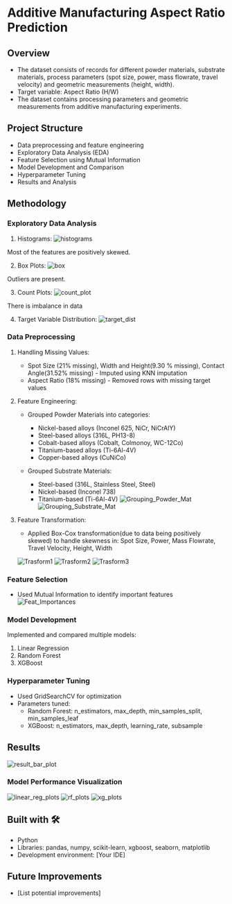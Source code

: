 # Additive Manufacturing Aspect Ratio Prediction

## Overview
- The dataset consists of records for different powder materials, substrate materials, process parameters (spot size, power, mass flowrate, travel velocity) and geometric measurements (height, width).
- Target variable: Aspect Ratio (H/W)
- The dataset contains processing parameters and geometric measurements from additive manufacturing experiments.

## Project Structure
- Data preprocessing and feature engineering
- Exploratory Data Analysis (EDA)
- Feature Selection using Mutual Information
- Model Development and Comparison
- Hyperparameter Tuning
- Results and Analysis

## Methodology

### Exploratory Data Analysis
1. Histograms:
![histograms](https://github.com/Pratik872/Aspect-Ratio-Prediction-for-DED/blob/main/images/histograms.png)

Most of the features are positively skewed.

2. Box Plots:
![box](https://github.com/Pratik872/Aspect-Ratio-Prediction-for-DED/blob/main/images/box_plots.png)

Outliers are present.

3. Count Plots:
![count_plot](https://github.com/Pratik872/Aspect-Ratio-Prediction-for-DED/blob/main/images/count_plots.png)

There is imbalance in data

4. Target Variable Distribution:
![target_dist](https://github.com/Pratik872/Aspect-Ratio-Prediction-for-DED/blob/main/images/arget_var_dist.png)

### Data Preprocessing
1. Handling Missing Values:
   - Spot Size (21% missing), Width and Height(9.30 % missing), Contact Angle(31.52% missing) - Imputed using KNN imputation
   - Aspect Ratio (18% missing) - Removed rows with missing target values
   
2. Feature Engineering:
   - Grouped Powder Materials into categories:
     * Nickel-based alloys (Inconel 625, NiCr, NiCrAlY)
     * Steel-based alloys (316L, PH13-8)
     * Cobalt-based alloys (Cobalt, Colmonoy, WC-12Co)
     * Titanium-based alloys (Ti-6Al-4V)
     * Copper-based alloys (CuNiCo)
   
   - Grouped Substrate Materials:
     * Steel-based (316L, Stainless Steel, Steel)
     * Nickel-based (Inconel 738)
     * Titanium-based (Ti-6Al-4V)
![Grouping_Powder_Mat](https://github.com/Pratik872/Aspect-Ratio-Prediction-for-DED/blob/main/images/powder_material_grp.png)
![Grouping_Substrate_Mat](https://github.com/Pratik872/Aspect-Ratio-Prediction-for-DED/blob/main/images/substrate_material_grp.png)

3. Feature Transformation:
   - Applied Box-Cox transformation(due to data being positively skewed) to handle skewness in: Spot Size, Power, Mass Flowrate, Travel Velocity, Height, Width

   ![Trasform1](https://github.com/Pratik872/Aspect-Ratio-Prediction-for-DED/blob/main/images/transform1.png)
   ![Trasform2](https://github.com/Pratik872/Aspect-Ratio-Prediction-for-DED/blob/main/images/transform2.png)
   ![Trasform3](https://github.com/Pratik872/Aspect-Ratio-Prediction-for-DED/blob/main/images/transform3.png)
    

### Feature Selection
- Used Mutual Information to identify important features
![Feat_Importances](https://github.com/Pratik872/Aspect-Ratio-Prediction-for-DED/blob/main/images/feature%20importances.png)

### Model Development
Implemented and compared multiple models:
1. Linear Regression
2. Random Forest
3. XGBoost

### Hyperparameter Tuning
- Used GridSearchCV for optimization
- Parameters tuned:
  * Random Forest: n_estimators, max_depth, min_samples_split, min_samples_leaf
  * XGBoost: n_estimators, max_depth, learning_rate, subsample

## Results
![result_bar_plot](https://github.com/Pratik872/Aspect-Ratio-Prediction-for-DED/blob/main/images/model%20comparison.png)

### Model Performance Visualization
![linear_reg_plots](https://github.com/Pratik872/Aspect-Ratio-Prediction-for-DED/blob/main/images/linear%20reg%20pred%20plots.png)
![rf_plots](https://github.com/Pratik872/Aspect-Ratio-Prediction-for-DED/blob/main/images/random%20forests%20pred%20plots.png)
![xg_plots](https://github.com/Pratik872/Aspect-Ratio-Prediction-for-DED/blob/main/images/xgboost%20pred%20plots.png)

## Built with 🛠️
- Python
- Libraries: pandas, numpy, scikit-learn, xgboost, seaborn, matplotlib
- Development environment: [Your IDE]

## Future Improvements
- [List potential improvements]